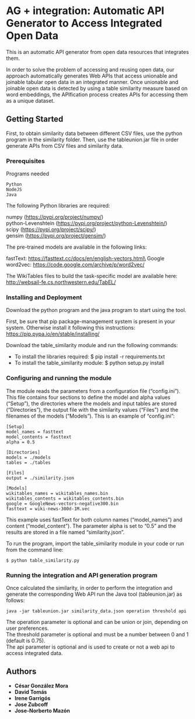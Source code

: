 # AG + integration: Automatic API Generator to Access Integrated Open Data

This is an automatic API generator from open data resources that integrates them.

In order to solve the problem of accessing and reusing open data, our approach automatically generates Web APIs that access unionable and joinable tabular open data in an integrated manner. Once unionable and joinable open data is detected by using a table similarity measure based on word embeddings, the APIfication process creates APIs for accessing them as a unique dataset.

## Getting Started

First, to obtain similarity data between different CSV files, use the python program in the similarity folder. Then, use the tableunion.jar file in order generate APIs from CSV files and similarity data.


### Prerequisites

Programs needed

```
Python
NodeJS
Java
```

The following Python libraries are required:

numpy (https://pypi.org/project/numpy/)\
python-Levenshtein (https://pypi.org/project/python-Levenshtein/)\
scipy (https://pypi.org/project/scipy/)\
gensim (https://pypi.org/project/gensim/)

The pre-trained models are available in the following links:

fastText: https://fasttext.cc/docs/en/english-vectors.html\
Google word2vec: https://code.google.com/archive/p/word2vec/

The WikiTables files to build the task-specific model are available here: http://websail-fe.cs.northwestern.edu/TabEL/

### Installing and Deployment

Download the python program and the java program to start using the tool. 

First, be sure that pip package-management system is present in your system. Otherwise install it following this instructions: https://pip.pypa.io/en/stable/installing/

Download the table_similarity module and run the following commands:
- To install the libraries required: $ pip install -r requirements.txt
- To install the table_similarity module: $ python setup.py install

### Configuring and running the module

The module reads the parameters from a configuration file (“config.ini”). This file contains four sections to define the model and alpha values (“Setup”), the directories where the models and input tables are stored (“Directories”), the output file with the similarity values (“Files”) and the filenames of the models (“Models”). This is an example of “config.ini”:

```
[Setup] 
model_names = fasttext
model_contents = fasttext
alpha = 0.5

[Directories]
models = ./models
tables = ./tables

[Files]
output = ./similarity.json

[Models]
wikitables_names = wikitables_names.bin
wikitables_contents = wikitables_contents.bin
google = GoogleNews-vectors-negative300.bin
fasttext = wiki-news-300d-1M.vec
```

This example uses fastText for both column names (“model_names”) and content (“model_content”). The parameter alpha is set to “0.5” and the results are stored in a file named “similarity.json”.

To run the program, import the table_similarity module in your code or run from the command line:
```
$ python table_similarity.py
```

### Running the integration and API generation program

Once calculated the similarity, in order to perform the integration and generate the corresponding Web API run the Java tool (tableunion.jar) as follows:
```
java -jar tableunion.jar similarity_data.json operation threshold api
```

The operation parameter is optional and can be union or join, depending on user preferences.\
The threshold parameter is optional and must be a number between 0 and 1 (default is 0.75).\
The api parameter is optional and is used to create or not a web api to access integrated data.


## Authors

* **César González Mora** 
* **David Tomás** 
* **Irene Garrigós** 
* **Jose Zubcoff** 
* **Jose-Norberto Mazón** 